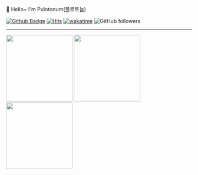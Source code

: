 👋 Hello~ I'm Pulotonum(플로토늄)

[![Github Badge](https://img.shields.io/badge/-turtle85917-grey?style=flat-square&logo=github&logoColor=white&link=https://github.com/turtle85917/)](https://www.github.com/turtle85917/)
[![Hits](https://hits.seeyoufarm.com/api/count/incr/badge.svg?url=https%3A%2F%2Fgithub.com%2Fturtle85917%2F&count_bg=%2379C83D&title_bg=%23555555&icon=&icon_color=%23E7E7E7&title=visitors&edge_flat=true)](https://hits.seeyoufarm.com)
[![wakatime](https://wakatime.com/badge/user/c29abea7-bc2e-4b0f-950d-4a2d3e363f5b.svg)](https://wakatime.com/@c29abea7-bc2e-4b0f-950d-4a2d3e363f5b)
![GitHub followers](https://img.shields.io/github/followers/turtle85917?style=flat-square)


---

<p>
  <img height="180em" src="https://github-readme-stats.vercel.app/api?username=turtle85917&include_all_commits=true&count_private=true&show_icons=true&theme=radical&text_color=77ddff&custom_title=Github%20Stats">
  <img height="180em" src="https://github-readme-stats.vercel.app/api/top-langs/?username=turtle85917&layout=compact&theme=radical&text_color=77ddff&langs_count=8">
  <img height="180em" src="https://github-readme-stats.vercel.app/api/wakatime?username=pulto&layout=compact&theme=radical&text_color=77ddff&langs_count=8&range=all_time">
</p>
